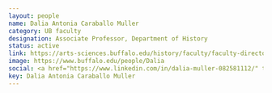 ```yaml
---
layout: people
name: Dalia Antonia Caraballo Muller
category: UB faculty
designation: Associate Professor, Department of History
status: active
link: https://arts-sciences.buffalo.edu/history/faculty/faculty-directory/muller-dalia.html
image: https://www.buffalo.edu/people/Dalia
social: <a href="https://www.linkedin.com/in/dalia-muller-082581112/" target="_blank"><i class="icofont-linkedin"></i></a><a href="https://arts-sciences.buffalo.edu/history/faculty/faculty-directory/muller-dalia/MullerCV.html" target="_blank"><i class="icofont-web"></i></a><a href="mailto:daliamul@buffalo.edu" target="_blank"><i class="icofont-email"></i></a>
key: Dalia Antonia Caraballo Muller
---
```


